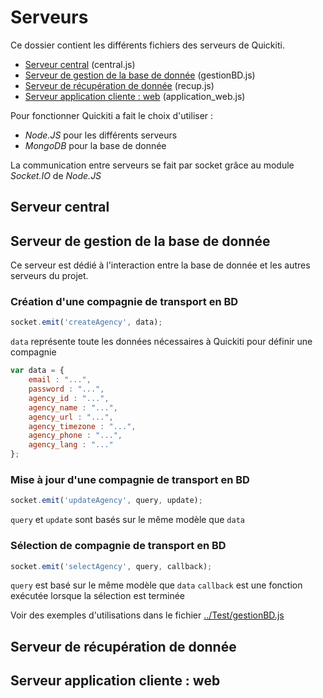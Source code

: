 # Serveurs
Ce dossier contient les différents fichiers des serveurs de Quickiti.
* [Serveur central](#serveur-central) (central.js)
* [Serveur de gestion de la base de donnée](#serveur-de-gestion-de-la-base-de-donnée) (gestionBD.js)
* [Serveur de récupération de donnée](#serveur-de-récupération-de-donnée) (recup.js)
* [Serveur application cliente : web](#serveur-application-cliente--web) (application_web.js)

Pour fonctionner Quickiti a fait le choix d'utiliser :
* *Node.JS* pour les différents serveurs
* *MongoDB* pour la base de donnée

La communication entre serveurs se fait par socket grâce au module *Socket.IO* de *Node.JS* 

## Serveur central

## Serveur de gestion de la base de donnée
Ce serveur est dédié à l'interaction entre la base de donnée et les autres serveurs du projet.

### Création d'une compagnie de transport en BD
``` js
socket.emit('createAgency', data);
```
`data` représente toute les données nécessaires à Quickiti pour définir une compagnie
``` js
var data = {
    email : "...",
    password : "...",
    agency_id : "...",
    agency_name : "...",
    agency_url : "...",
    agency_timezone : "...",
    agency_phone : "...",
    agency_lang : "..."
};
```
### Mise à jour d'une compagnie de transport en BD
``` js
socket.emit('updateAgency', query, update);
```
`query` et `update` sont basés sur le même modèle que `data`
### Sélection de compagnie de transport en BD
``` js
socket.emit('selectAgency', query, callback);
```
`query` est basé sur le même modèle que `data`
`callback` est une fonction exécutée lorsque la sélection est terminée

Voir des exemples d'utilisations dans le fichier [../Test/gestionBD.js](../Test/gestionBD.js)

## Serveur de récupération de donnée

## Serveur application cliente : web
